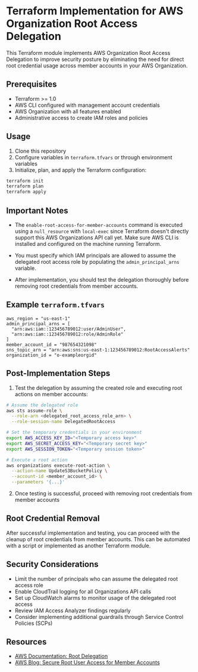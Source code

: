 # Terraform Implementation for AWS Organization Root Access Delegation

This Terraform module implements AWS Organization Root Access Delegation to improve security posture by eliminating the need for direct root credential usage across member accounts in your AWS Organization.

## Prerequisites

- Terraform >= 1.0
- AWS CLI configured with management account credentials
- AWS Organization with all features enabled
- Administrative access to create IAM roles and policies

## Usage

1. Clone this repository
2. Configure variables in `terraform.tfvars` or through environment variables
3. Initialize, plan, and apply the Terraform configuration:

```bash
terraform init
terraform plan
terraform apply
```

## Important Notes

- The `enable-root-access-for-member-accounts` command is executed using a `null_resource` with `local-exec` since Terraform doesn't directly support this AWS Organizations API call yet. Make sure AWS CLI is installed and configured on the machine running Terraform.

- You must specify which IAM principals are allowed to assume the delegated root access role by populating the `admin_principal_arns` variable.

- After implementation, you should test the delegation thoroughly before removing root credentials from member accounts.

## Example `terraform.tfvars`

```hcl
aws_region = "us-east-1"
admin_principal_arns = [
  "arn:aws:iam::123456789012:user/AdminUser",
  "arn:aws:iam::123456789012:role/AdminRole"
]
member_account_id = "987654321098"
sns_topic_arn = "arn:aws:sns:us-east-1:123456789012:RootAccessAlerts"
organization_id = "o-exampleorgid"
```

## Post-Implementation Steps

1. Test the delegation by assuming the created role and executing root actions on member accounts:

```bash
# Assume the delegated role
aws sts assume-role \
  --role-arn <delegated_root_access_role_arn> \
  --role-session-name DelegatedRootAccess

# Set the temporary credentials in your environment
export AWS_ACCESS_KEY_ID="<Temporary access key>"
export AWS_SECRET_ACCESS_KEY="<Temporary secret key>"
export AWS_SESSION_TOKEN="<Temporary session token>"

# Execute a root action
aws organizations execute-root-action \
  --action-name UpdateS3BucketPolicy \
  --account-id <member_account_id> \
  --parameters '{...}'
```

2. Once testing is successful, proceed with removing root credentials from member accounts

## Root Credential Removal

After successful implementation and testing, you can proceed with the cleanup of root credentials from member accounts. This can be automated with a script or implemented as another Terraform module.

## Security Considerations

- Limit the number of principals who can assume the delegated root access role
- Enable CloudTrail logging for all Organizations API calls
- Set up CloudWatch alarms to monitor usage of the delegated root access
- Review IAM Access Analyzer findings regularly
- Consider implementing additional guardrails through Service Control Policies (SCPs)

## Resources

- [AWS Documentation: Root Delegation](https://docs.aws.amazon.com/IAM/latest/UserGuide/id_root-enable-root-access.html)
- [AWS Blog: Secure Root User Access for Member Accounts](https://aws.amazon.com/blogs/security/secure-root-user-access-for-member-accounts-in-aws-organizations/)
